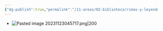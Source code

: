 ```yaml
---
{"dg-publish":true,"permalink":"/11-areas/02-biblioteca/rimas-y-leyendas/","noteIcon":""}
---
```


- ![Pasted image 20231123045717.png|200](/img/user/11%20%C3%81reas%20%E2%9A%99/02%20Biblioteca/%F0%9F%92%BE%20Adjuntos/Pasted%20image%2020231123045717.png)